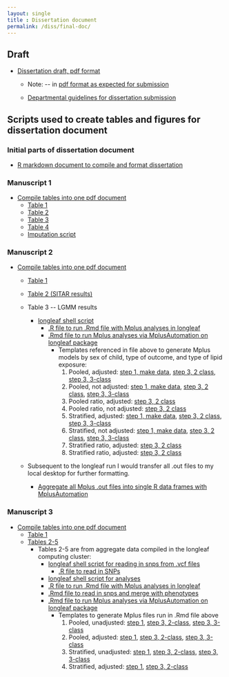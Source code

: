 ```yaml
---
layout: single
title : Dissertation document
permalink: /diss/final-doc/
---
```


## Draft 

* [Dissertation draft, pdf format](../../unc-dissertation-markdown-p2/dissertation.pdf)

    * Note: -- in [pdf format as expected for submission](https://gradschool.unc.edu/academics/thesis-diss/guide/submission.html)
    
    * [Departmental guidelines for dissertation submission](https://sph.unc.edu/files/2017/09/Acad_Policies_Fall_2017.pdf)

## Scripts used to create tables and figures for dissertation document

### Initial parts of dissertation document

* [R markdown document to compile and format dissertation](../../unc-dissertation-markdown-public/dissertation.Rmd)

### Manuscript 1
    
* [Compile tables into one pdf document](../../unc-dissertation-markdown-public/includes/scripts/paper1/sitar-rev5/tables-ms.Rmd)  
   * [Table 1](../../unc-dissertation-markdown-public/includes/scripts/paper1/sitar-rev5/table1-rev-ms.Rmd)  
   * [Table 2](../../unc-dissertation-markdown-public/includes/scripts/paper1/sitar-rev5/table2-mice.Rmd)
   * [Table 3](../../unc-dissertation-markdown-public/includes/scripts/paper1/sitar-rev5/table2-mice-ht.Rmd)   
   * [Table 4](../../unc-dissertation-markdown-public/includes/scripts/paper1/sitar-rev5/table2-mice-wfl.Rmd)  
   * [Imputation script](../../unc-dissertation-markdown-public/includes/scripts/paper1/sitar-rev5/table3-data-handle-weight-impute-rev.Rmd)

### Manuscript 2

* [Compile tables into one pdf document](../../unc-dissertation-markdown-public/includes/scripts/paper2/bch-read-all-bf-pdfversion.Rmd)  
   * [Table 1](../../unc-dissertation-markdown-public/includes/scripts/paper2/table1.Rmd)  
   * [Table 2 (SITAR results)](../../unc-dissertation-markdown-public/includes/scripts/paper2/initial-m2-impute2.Rmd)  
   * Table 3 -- LGMM results  
       * [longleaf shell script](../../unc-dissertation-markdown-public/includes/scripts/paper2/longleaf/compile-mplus/run-files-data.sh.txt)  
         * [.R file to run .Rmd file with Mplus analyses in longleaf](../../unc-dissertation-markdown-public/includes/scripts/paper2/longleaf/compile-mplus/run-mplus-prep.R)  
         * [.Rmd file to run Mplus analyses via MplusAutomation on longleaf package](../../unc-dissertation-markdown-public/includes/scripts/paper2/longleaf/compile-mplus/m2-data-scripts-bf.Rmd)  
             * Templates referenced in file above to generate Mplus models by sex of child, type of outcome, and type of lipid exposure: 
                 1. Pooled, adjusted: [step 1, make data](../../unc-dissertation-markdown-public/includes/scripts/paper2/longleaf/compile-mplus/mplus-templates-bf/template_mplus2-step1-pooled-univ.txt), [step 3, 2 class](../../unc-dissertation-markdown-public/includes/scripts/paper2/longleaf/compile-mplus/mplus-templates-bf/template_mplus2-step3-2-class-pooled-univ.txt), [step 3, 3-class](../../unc-dissertation-markdown-public/includes/scripts/paper2/longleaf/compile-mplus/mplus-templates-bf/template_mplus2-step3-3-class-pooled-univ.txt)  
                 2. Pooled, not adjusted: [step 1, make data](../../unc-dissertation-markdown-public/includes/scripts/paper2/longleaf/compile-mplus/mplus-templates-bf/template_mplus2-step1-pooled-noad.txt), [step 3, 2 class](../../unc-dissertation-markdown-public/includes/scripts/paper2/longleaf/compile-mplus/mplus-templates-bf/template_mplus2-step3-2-class-pooled-noadj.txt), [step 3, 3-class](../../unc-dissertation-markdown-public/includes/scripts/paper2/longleaf/compile-mplus/mplus-templates-bf/template_mplus2-step3-3-class-pooled-noadj.txt)  
                 3. Pooled ratio, adjusted: [step 3, 2 class](../../unc-dissertation-markdown-public/includes/scripts/paper2/longleaf/compile-mplus/mplus-templates-bf/template_mplus2-step3-2-class-pooled-ratio.txt)
                 4. Pooled ratio, not adjusted: [step 3, 2 class](../../unc-dissertation-markdown-public/includes/scripts/paper2/longleaf/compile-mplus/mplus-templates-bf/template_mplus2-step3-2-class-pooled-ratio-noadjust.txt)
                 5. Stratified, adjusted:  [step 1, make data](../../unc-dissertation-markdown-public/includes/scripts/paper2/longleaf/compile-mplus/mplus-templates-bf/template_mplus2-step1-strat-univ.txt), [step 3, 2 class](../../unc-dissertation-markdown-public/includes/scripts/paper2/longleaf/compile-mplus/mplus-templates-bf/template_mplus2-step3-2-class-strat-univ.txt), [step 3, 3-class](../../unc-dissertation-markdown-public/includes/scripts/paper2/longleaf/compile-mplus/mplus-templates-bf/template_mplus2-step3-3-class-strat-univ.txt)  
                 6. Stratified, not adjusted:  [step 1, make data](../../unc-dissertation-markdown-public/includes/scripts/paper2/longleaf/compile-mplus/mplus-templates-bf/template_mplus2-step1-strat-univ-noadj.txt), [step 3, 2 class](../../unc-dissertation-markdown-public/includes/scripts/paper2/longleaf/compile-mplus/mplus-templates-bf/template_mplus2-step3-2-class-strat-univ-noadj.txt), [step 3, 3-class](../../unc-dissertation-markdown-public/includes/scripts/paper2/longleaf/compile-mplus/mplus-templates-bf/template_mplus2-step3-3-class-strat-univ-noadj.txt)                   
                 7. Stratified ratio, adjusted:  [step 3, 2 class](../../unc-dissertation-markdown-public/includes/scripts/paper2/longleaf/compile-mplus/mplus-templates-bf/template_mplus2-step3-2-class-strat-ratio.txt)
                 8. Stratified ratio, adjusted:  [step 3, 2 class](../../unc-dissertation-markdown-public/includes/scripts/paper2/longleaf/compile-mplus/mplus-templates-bf/template_mplus2-step3-2-class-strat-ratio-noadjust.txt)  
                 
    * Subsequent to the longleaf run I would transfer all .out files to my local desktop for further formatting.  
        * [Aggregate all Mplus .out files into single R data frames with MplusAutomation](../../unc-dissertation-markdown-public/includes/scripts/paper2/bch-read-all-bf-pdfversion.Rmd)  
   
   
### Manuscript 3

* [Compile tables into one pdf document](../../unc-dissertation-markdown-public/includes/scripts/paper3/ms3-read-all-pdfversion.Rmd)  
    * [Table 1](../../unc-dissertation-markdown-public/includes/scripts/paper3/table1.Rmd)  
    * [Tables 2-5](../../unc-dissertation-markdown-public/includes/scripts/paper3/ms3-read-all-pdfversion.Rmd)  
        * Tables 2-5 are from aggregate data compiled in the longleaf computing cluster:
            * [longleaf shell script for reading in snps from .vcf files](../../unc-dissertation-markdown-public/includes/scripts/paper3/longleaf/compile-mplus/run-files.sh.txt)  
                * [.R file to read in SNPs](../../unc-dissertation-markdown-public/includes/scripts/paper3/longleaf/read-vcf-snps.R) 
            * [longleaf shell script for analyses](../../unc-dissertation-markdown-public/includes/scripts/paper3/longleaf/compile-mplus/run-files-data.sh.txt) 
            * [.R file to run .Rmd file with Mplus analyses in longleaf](../../unc-dissertation-markdown-public/includes/scripts/paper3/longleaf/compile-mplus/run-mplus-prep.R)  
            * [.Rmd file to read in snps and merge with phenotypes](../../unc-dissertation-markdown-public/includes/scripts/paper3/longleaf/compile-mplus/get-snp-data.Rmd)  
            * [.Rmd file to run Mplus analyses via MplusAutomation on longleaf package](../../unc-dissertation-markdown-public/includes/scripts/paper3/longleaf/compile-mplus/m3-data-scripts.Rmd)  
                * Templates to generate Mplus files run in .Rmd file above
                    1. Pooled, unadjusted: [step 1](../../unc-dissertation-markdown-public/includes/scripts/paper3/longleaf/compile-mplus/mplus-tempates/pooled/template-m3-mplus-univ-distal-step1-pooled.txt), [step 3, 2-class](../../unc-dissertation-markdown-public/includes/scripts/paper3/longleaf/compile-mplus/mplus-tempates/pooled/template-m3-mplus-univ-distal-step3-2class-pooled.txt), [step 3, 3-class](../../unc-dissertation-markdown-public/includes/scripts/paper3/longleaf/compile-mplus/mplus-tempates/pooled/template-m3-mplus-univ-distal-step3-3class-pooled.txt)
                    2. Pooled, adjusted: [step 1](../../unc-dissertation-markdown-public/includes/scripts/paper3/longleaf/compile-mplus/mplus-tempates/pooled-adj/template-m3-mplus-univ-distal-step1-pooled-adj.txt), [step 3, 2-class](../../unc-dissertation-markdown-public/includes/scripts/paper3/longleaf/compile-mplus/mplus-tempates/pooled-adj/template-m3-mplus-univ-distal-step3-2class-pooled-adj.txt), [step 3, 3-class](../../unc-dissertation-markdown-public/includes/scripts/paper3/longleaf/compile-mplus/mplus-tempates/pooled-adj/template-m3-mplus-univ-distal-step3-3class-pooled-adj.txt)
                    3. Stratified, unadjusted: [step 1](../../unc-dissertation-markdown-public/includes/scripts/paper3/longleaf/compile-mplus/mplus-tempates/strat/template-m3-mplus-univ-alt-distal-step1.txt), [step 3, 2-class](../../unc-dissertation-markdown-public/includes/scripts/paper3/longleaf/compile-mplus/mplus-tempates/strat/template-m3-mplus-univ-alt-distal-step3-2class.txt), [step 3, 3-class](../../unc-dissertation-markdown-public/includes/scripts/paper3/longleaf/compile-mplus/mplus-tempates/strat/template-m3-mplus-univ-alt-distal-step3-3class.txt)
                    4. Stratified, adjusted: [step 1](../../unc-dissertation-markdown-public/includes/scripts/paper3/longleaf/compile-mplus/mplus-tempates/strat/template-m3-mplus-univ-alt-distal-step1-adj.txt), [step 3, 2-class](../../unc-dissertation-markdown-public/includes/scripts/paper3/longleaf/compile-mplus/mplus-tempates/strat/template-m3-mplus-univ-alt-distal-step3-2class-adj.txt)                    
            
    
